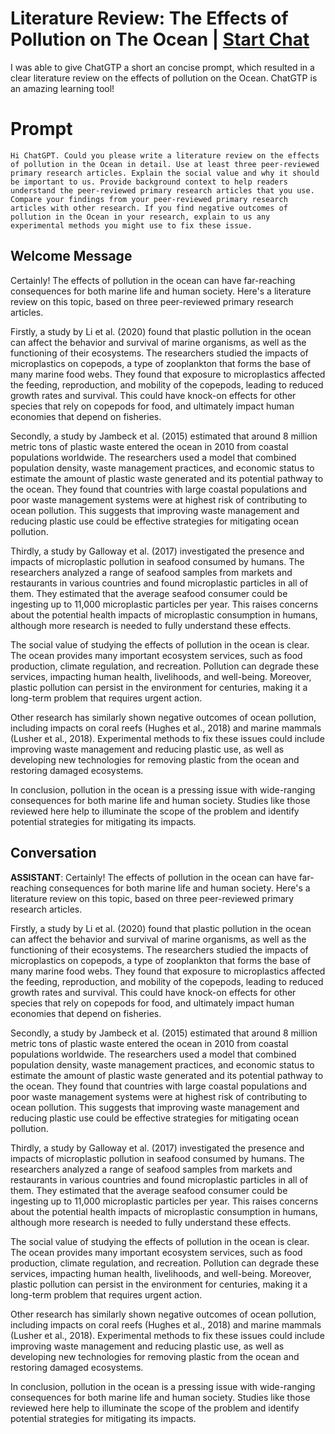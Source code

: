 

# Literature Review: The Effects of Pollution on The Ocean | [Start Chat](https://gptcall.net/chat.html?data=%7B%22contact%22%3A%7B%22id%22%3A%22rEL4Jn_K-cxKbi9TTGF5y%22%2C%22flow%22%3Atrue%7D%7D)
I was able to give ChatGTP a short an concise prompt, which resulted in a clear literature review on the effects of pollution on the Ocean. ChatGTP is an amazing learning tool!

# Prompt

```
Hi ChatGPT. Could you please write a literature review on the effects of pollution in the Ocean in detail. Use at least three peer-reviewed primary research articles. Explain the social value and why it should be important to us. Provide background context to help readers understand the peer-reviewed primary research articles that you use. Compare your findings from your peer-reviewed primary research articles with other research. If you find negative outcomes of pollution in the Ocean in your research, explain to us any experimental methods you might use to fix these issue. 
```

## Welcome Message
Certainly! The effects of pollution in the ocean can have far-reaching consequences for both marine life and human society. Here's a literature review on this topic, based on three peer-reviewed primary research articles.



Firstly, a study by Li et al. (2020) found that plastic pollution in the ocean can affect the behavior and survival of marine organisms, as well as the functioning of their ecosystems. The researchers studied the impacts of microplastics on copepods, a type of zooplankton that forms the base of many marine food webs. They found that exposure to microplastics affected the feeding, reproduction, and mobility of the copepods, leading to reduced growth rates and survival. This could have knock-on effects for other species that rely on copepods for food, and ultimately impact human economies that depend on fisheries.



Secondly, a study by Jambeck et al. (2015) estimated that around 8 million metric tons of plastic waste entered the ocean in 2010 from coastal populations worldwide. The researchers used a model that combined population density, waste management practices, and economic status to estimate the amount of plastic waste generated and its potential pathway to the ocean. They found that countries with large coastal populations and poor waste management systems were at highest risk of contributing to ocean pollution. This suggests that improving waste management and reducing plastic use could be effective strategies for mitigating ocean pollution.



Thirdly, a study by Galloway et al. (2017) investigated the presence and impacts of microplastic pollution in seafood consumed by humans. The researchers analyzed a range of seafood samples from markets and restaurants in various countries and found microplastic particles in all of them. They estimated that the average seafood consumer could be ingesting up to 11,000 microplastic particles per year. This raises concerns about the potential health impacts of microplastic consumption in humans, although more research is needed to fully understand these effects.



The social value of studying the effects of pollution in the ocean is clear. The ocean provides many important ecosystem services, such as food production, climate regulation, and recreation. Pollution can degrade these services, impacting human health, livelihoods, and well-being. Moreover, plastic pollution can persist in the environment for centuries, making it a long-term problem that requires urgent action.



Other research has similarly shown negative outcomes of ocean pollution, including impacts on coral reefs (Hughes et al., 2018) and marine mammals (Lusher et al., 2018). Experimental methods to fix these issues could include improving waste management and reducing plastic use, as well as developing new technologies for removing plastic from the ocean and restoring damaged ecosystems.



In conclusion, pollution in the ocean is a pressing issue with wide-ranging consequences for both marine life and human society. Studies like those reviewed here help to illuminate the scope of the problem and identify potential strategies for mitigating its impacts.

## Conversation

**ASSISTANT**: Certainly! The effects of pollution in the ocean can have far-reaching consequences for both marine life and human society. Here's a literature review on this topic, based on three peer-reviewed primary research articles.



Firstly, a study by Li et al. (2020) found that plastic pollution in the ocean can affect the behavior and survival of marine organisms, as well as the functioning of their ecosystems. The researchers studied the impacts of microplastics on copepods, a type of zooplankton that forms the base of many marine food webs. They found that exposure to microplastics affected the feeding, reproduction, and mobility of the copepods, leading to reduced growth rates and survival. This could have knock-on effects for other species that rely on copepods for food, and ultimately impact human economies that depend on fisheries.



Secondly, a study by Jambeck et al. (2015) estimated that around 8 million metric tons of plastic waste entered the ocean in 2010 from coastal populations worldwide. The researchers used a model that combined population density, waste management practices, and economic status to estimate the amount of plastic waste generated and its potential pathway to the ocean. They found that countries with large coastal populations and poor waste management systems were at highest risk of contributing to ocean pollution. This suggests that improving waste management and reducing plastic use could be effective strategies for mitigating ocean pollution.



Thirdly, a study by Galloway et al. (2017) investigated the presence and impacts of microplastic pollution in seafood consumed by humans. The researchers analyzed a range of seafood samples from markets and restaurants in various countries and found microplastic particles in all of them. They estimated that the average seafood consumer could be ingesting up to 11,000 microplastic particles per year. This raises concerns about the potential health impacts of microplastic consumption in humans, although more research is needed to fully understand these effects.



The social value of studying the effects of pollution in the ocean is clear. The ocean provides many important ecosystem services, such as food production, climate regulation, and recreation. Pollution can degrade these services, impacting human health, livelihoods, and well-being. Moreover, plastic pollution can persist in the environment for centuries, making it a long-term problem that requires urgent action.



Other research has similarly shown negative outcomes of ocean pollution, including impacts on coral reefs (Hughes et al., 2018) and marine mammals (Lusher et al., 2018). Experimental methods to fix these issues could include improving waste management and reducing plastic use, as well as developing new technologies for removing plastic from the ocean and restoring damaged ecosystems.



In conclusion, pollution in the ocean is a pressing issue with wide-ranging consequences for both marine life and human society. Studies like those reviewed here help to illuminate the scope of the problem and identify potential strategies for mitigating its impacts.

